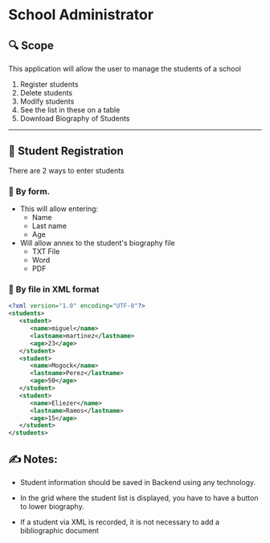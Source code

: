 # School Administrator

## 🔍 Scope

This application will allow the user to manage the students of a school

1. Register students
2. Delete students
3. Modify students
4. See the list in these on a table
5. Download Biography of Students

---

## 📃 Student Registration

There are 2 ways to enter students

### 📝 **By form**.

- This will allow entering:
  - Name
  - Last name
  - Age
- Will allow annex to the student's biography file
  - TXT File
  - Word
  - PDF

### 📄 **By file in XML format**

```xml
<?xml version="1.0" encoding="UTF-8"?>
<students>
   <student>
      <name>miguel</name>
      <lastname>martinez</lastname>
      <age>23</age>
   </student>
   <student>
      <name>Mogock</name>
      <lastname>Perez</lastname>
      <age>50</age>
   </student>
   <student>
      <name>Eliezer</name>
      <lastname>Ramos</lastname>
      <age>15</age>
   </student>
</students>
```

## ✍️ **Notes:** 

- Student information should be saved in Backend using any technology.

- In the grid where the student list is displayed, you have to have a button to lower biography.

- If a student via XML is recorded, it is not necessary to add a bibliographic document
